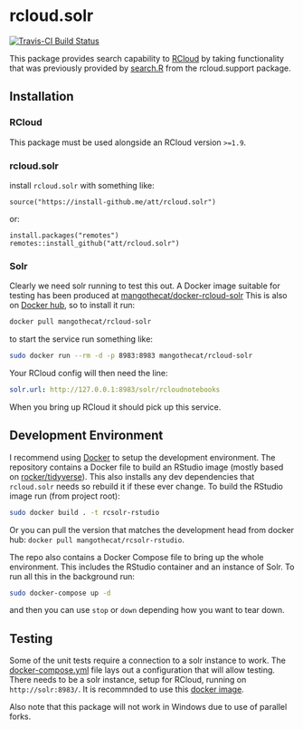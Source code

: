 # rcloud.solr

[![Travis-CI Build Status](https://travis-ci.org/att/rcloud.solr.svg?branch=master)](https://travis-ci.org/att/rcloud.solr)

This package provides search capability to [RCloud](https://github.com/att/rcloud/) by taking functionality that was previously provided by [search.R](https://github.com/att/rcloud/blob/develop/rcloud.support/R/search.R) from the rcloud.support package.

## Installation

### RCloud

This package must be used alongside an RCloud version `>=1.9`.

### rcloud.solr

install `rcloud.solr` with something like:

```
source("https://install-github.me/att/rcloud.solr")
```

or:
```
install.packages("remotes")
remotes::install_github("att/rcloud.solr")
```

### Solr

Clearly we need solr running to test this out.  A Docker image suitable for testing has been produced at [mangothecat/docker-rcloud-solr](https://github.com/mangothecat/docker-rcloud-solr) This is also on [Docker hub](https://hub.docker.com/r/mangothecat/rcloud-solr/), so to install it run:

```sh
docker pull mangothecat/rcloud-solr
```

to start the service run something like:

```sh
sudo docker run --rm -d -p 8983:8983 mangothecat/rcloud-solr
```

Your RCloud config will then need the line:

```yaml
solr.url: http://127.0.0.1:8983/solr/rcloudnotebooks
```

When you bring up RCloud it should pick up this service.

## Development Environment

I recommend using [Docker](https://www.docker.com/) to setup the development environment. The repository contains a Docker file to build an RStudio image (mostly based on [rocker/tidyverse](https://hub.docker.com/r/rocker/tidyverse/)). This also installs any dev dependencies that `rcloud.solr` needs so rebuild it if these ever change. To build the RStudio image run (from project root):

```sh
sudo docker build . -t rcsolr-rstudio
```

Or you can pull the version that matches the development head from docker hub: `docker pull mangothecat/rcsolr-rstudio`.

The repo also contains a Docker Compose file to bring up the whole environment. This includes the RStudio container and an instance of Solr. To run all this in the background run:

```sh
sudo docker-compose up -d
```

and then you can use `stop` or `down` depending how you want to tear down.

## Testing

Some of the unit tests require a connection to a solr instance to work. The [docker-compose.yml]("docker-compose.yaml") file lays out a configuration that will allow testing. There needs to be a solr instance, setup for RCloud, running on `http://solr:8983/`. It is recommnded to use this [docker image](https://hub.docker.com/r/mangothecat/rcloud-solr/).

Also note that this package will not work in Windows due to use of parallel forks.

